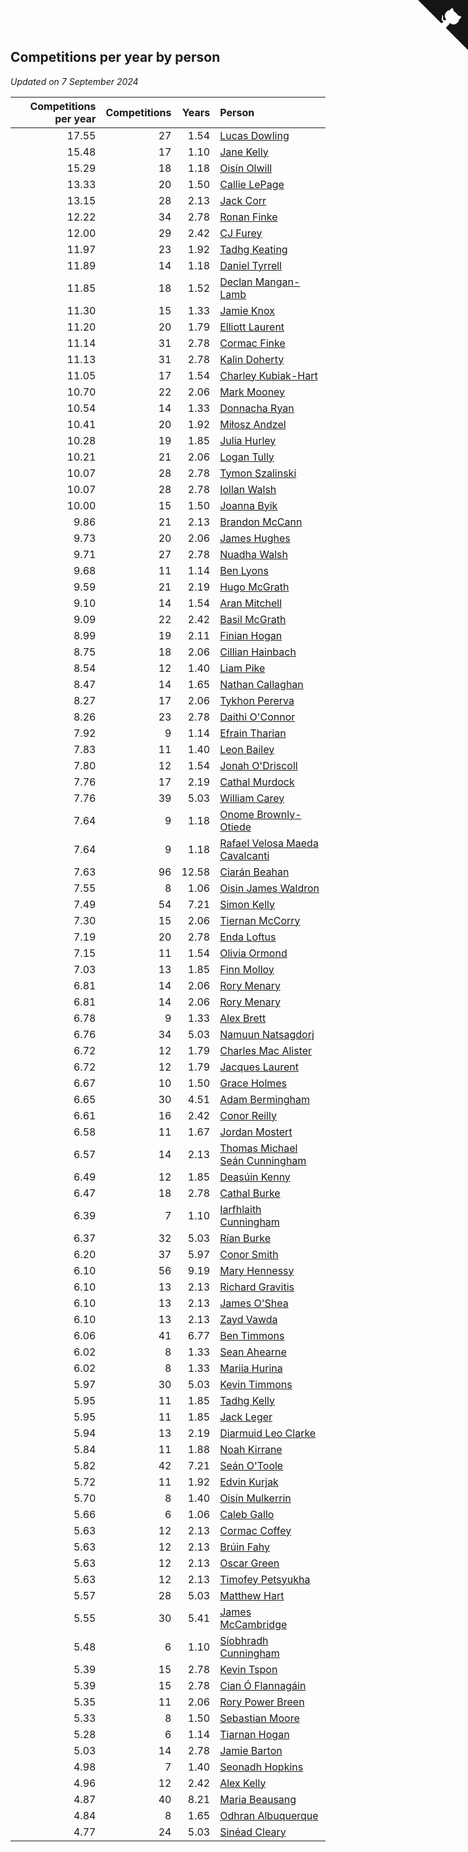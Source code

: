 ## Competitions per year by person

*Updated on  7 September 2024*

| Competitions per year | Competitions | Years | Person |
| ---: | ---: | ---: | :--- |
| 17.55 | 27 | 1.54 | [Lucas Dowling](https://www.worldcubeassociation.org/persons/2023DOWL01) |
| 15.48 | 17 | 1.10 | [Jane Kelly](https://www.worldcubeassociation.org/persons/2023KELL23) |
| 15.29 | 18 | 1.18 | [Oisín Olwill](https://www.worldcubeassociation.org/persons/2023OLWI01) |
| 13.33 | 20 | 1.50 | [Callie LePage](https://www.worldcubeassociation.org/persons/2023LEPA01) |
| 13.15 | 28 | 2.13 | [Jack Corr](https://www.worldcubeassociation.org/persons/2022CORR06) |
| 12.22 | 34 | 2.78 | [Ronan Finke](https://www.worldcubeassociation.org/persons/2021FINK02) |
| 12.00 | 29 | 2.42 | [CJ Furey](https://www.worldcubeassociation.org/persons/2022FURE01) |
| 11.97 | 23 | 1.92 | [Tadhg Keating](https://www.worldcubeassociation.org/persons/2022KEAT02) |
| 11.89 | 14 | 1.18 | [Daniel Tyrrell](https://www.worldcubeassociation.org/persons/2023TYRR01) |
| 11.85 | 18 | 1.52 | [Declan Mangan-Lamb](https://www.worldcubeassociation.org/persons/2023MANG02) |
| 11.30 | 15 | 1.33 | [Jamie Knox](https://www.worldcubeassociation.org/persons/2023KNOX02) |
| 11.20 | 20 | 1.79 | [Elliott Laurent](https://www.worldcubeassociation.org/persons/2022LAUR09) |
| 11.14 | 31 | 2.78 | [Cormac Finke](https://www.worldcubeassociation.org/persons/2021FINK01) |
| 11.13 | 31 | 2.78 | [Kalin Doherty](https://www.worldcubeassociation.org/persons/2021DOHE02) |
| 11.05 | 17 | 1.54 | [Charley Kubiak-Hart](https://www.worldcubeassociation.org/persons/2023KUBI01) |
| 10.70 | 22 | 2.06 | [Mark Mooney](https://www.worldcubeassociation.org/persons/2022MOON08) |
| 10.54 | 14 | 1.33 | [Donnacha Ryan](https://www.worldcubeassociation.org/persons/2023RYAN04) |
| 10.41 | 20 | 1.92 | [Miłosz Andzel](https://www.worldcubeassociation.org/persons/2022ANDZ01) |
| 10.28 | 19 | 1.85 | [Julia Hurley](https://www.worldcubeassociation.org/persons/2022HURL02) |
| 10.21 | 21 | 2.06 | [Logan Tully](https://www.worldcubeassociation.org/persons/2022TULL02) |
| 10.07 | 28 | 2.78 | [Tymon Szalinski](https://www.worldcubeassociation.org/persons/2021SZAL01) |
| 10.07 | 28 | 2.78 | [Iollan Walsh](https://www.worldcubeassociation.org/persons/2021WALS03) |
| 10.00 | 15 | 1.50 | [Joanna Byik](https://www.worldcubeassociation.org/persons/2023BYIK01) |
| 9.86 | 21 | 2.13 | [Brandon McCann](https://www.worldcubeassociation.org/persons/2022MCCA04) |
| 9.73 | 20 | 2.06 | [James Hughes](https://www.worldcubeassociation.org/persons/2022HUGH08) |
| 9.71 | 27 | 2.78 | [Nuadha Walsh](https://www.worldcubeassociation.org/persons/2021WALS04) |
| 9.68 | 11 | 1.14 | [Ben Lyons](https://www.worldcubeassociation.org/persons/2023LYON02) |
| 9.59 | 21 | 2.19 | [Hugo McGrath](https://www.worldcubeassociation.org/persons/2022MCGR02) |
| 9.10 | 14 | 1.54 | [Aran Mitchell](https://www.worldcubeassociation.org/persons/2023MITC04) |
| 9.09 | 22 | 2.42 | [Basil McGrath](https://www.worldcubeassociation.org/persons/2022MCGR01) |
| 8.99 | 19 | 2.11 | [Finian Hogan](https://www.worldcubeassociation.org/persons/2022HOGA01) |
| 8.75 | 18 | 2.06 | [Cillian Hainbach](https://www.worldcubeassociation.org/persons/2022HAIN04) |
| 8.54 | 12 | 1.40 | [Liam Pike](https://www.worldcubeassociation.org/persons/2023PIKE03) |
| 8.47 | 14 | 1.65 | [Nathan Callaghan](https://www.worldcubeassociation.org/persons/2023CALL01) |
| 8.27 | 17 | 2.06 | [Tykhon Pererva](https://www.worldcubeassociation.org/persons/2022PERE32) |
| 8.26 | 23 | 2.78 | [Daithi O'Connor](https://www.worldcubeassociation.org/persons/2021OCON01) |
| 7.92 | 9 | 1.14 | [Efrain Tharian](https://www.worldcubeassociation.org/persons/2023THAR03) |
| 7.83 | 11 | 1.40 | [Leon Bailey](https://www.worldcubeassociation.org/persons/2023BAIL04) |
| 7.80 | 12 | 1.54 | [Jonah O'Driscoll](https://www.worldcubeassociation.org/persons/2023ODRI01) |
| 7.76 | 17 | 2.19 | [Cathal Murdock](https://www.worldcubeassociation.org/persons/2022MURD01) |
| 7.76 | 39 | 5.03 | [William Carey](https://www.worldcubeassociation.org/persons/2019CARE02) |
| 7.64 | 9 | 1.18 | [Onome Brownly-Otiede](https://www.worldcubeassociation.org/persons/2023BROW36) |
| 7.64 | 9 | 1.18 | [Rafael Velosa Maeda Cavalcanti](https://www.worldcubeassociation.org/persons/2023CAVA03) |
| 7.63 | 96 | 12.58 | [Ciarán Beahan](https://www.worldcubeassociation.org/persons/2012BEAH01) |
| 7.55 | 8 | 1.06 | [Oisin James Waldron](https://www.worldcubeassociation.org/persons/2023WALD04) |
| 7.49 | 54 | 7.21 | [Simon Kelly](https://www.worldcubeassociation.org/persons/2017KELL08) |
| 7.30 | 15 | 2.06 | [Tiernan McCorry](https://www.worldcubeassociation.org/persons/2022MCCO09) |
| 7.19 | 20 | 2.78 | [Enda Loftus](https://www.worldcubeassociation.org/persons/2021LOFT01) |
| 7.15 | 11 | 1.54 | [Olivia Ormond](https://www.worldcubeassociation.org/persons/2023ORMO02) |
| 7.03 | 13 | 1.85 | [Finn Molloy](https://www.worldcubeassociation.org/persons/2022MOLL03) |
| 6.81 | 14 | 2.06 | [Rory Menary](https://www.worldcubeassociation.org/persons/2022MENA01) |
| 6.81 | 14 | 2.06 | [Rory Menary](https://www.worldcubeassociation.org/persons/2022MENA01) |
| 6.78 | 9 | 1.33 | [Alex Brett](https://www.worldcubeassociation.org/persons/2023BRET04) |
| 6.76 | 34 | 5.03 | [Namuun Natsagdorj](https://www.worldcubeassociation.org/persons/2019NATS02) |
| 6.72 | 12 | 1.79 | [Charles Mac Alister](https://www.worldcubeassociation.org/persons/2022ALIS02) |
| 6.72 | 12 | 1.79 | [Jacques Laurent](https://www.worldcubeassociation.org/persons/2022LAUR10) |
| 6.67 | 10 | 1.50 | [Grace Holmes](https://www.worldcubeassociation.org/persons/2023HOLM04) |
| 6.65 | 30 | 4.51 | [Adam Bermingham](https://www.worldcubeassociation.org/persons/2020BERM02) |
| 6.61 | 16 | 2.42 | [Conor Reilly](https://www.worldcubeassociation.org/persons/2022REIL01) |
| 6.58 | 11 | 1.67 | [Jordan Mostert](https://www.worldcubeassociation.org/persons/2023MOST01) |
| 6.57 | 14 | 2.13 | [Thomas Michael Seán Cunningham](https://www.worldcubeassociation.org/persons/2022CUNN04) |
| 6.49 | 12 | 1.85 | [Deasúin Kenny](https://www.worldcubeassociation.org/persons/2022KENN12) |
| 6.47 | 18 | 2.78 | [Cathal Burke](https://www.worldcubeassociation.org/persons/2021BURK03) |
| 6.39 | 7 | 1.10 | [Iarfhlaith Cunningham](https://www.worldcubeassociation.org/persons/2023CUNN03) |
| 6.37 | 32 | 5.03 | [Rían Burke](https://www.worldcubeassociation.org/persons/2019BURK05) |
| 6.20 | 37 | 5.97 | [Conor Smith](https://www.worldcubeassociation.org/persons/2018SMIT37) |
| 6.10 | 56 | 9.19 | [Mary Hennessy](https://www.worldcubeassociation.org/persons/2015HENN02) |
| 6.10 | 13 | 2.13 | [Richard Gravitis](https://www.worldcubeassociation.org/persons/2022GRAV01) |
| 6.10 | 13 | 2.13 | [James O'Shea](https://www.worldcubeassociation.org/persons/2022OSHE01) |
| 6.10 | 13 | 2.13 | [Zayd Vawda](https://www.worldcubeassociation.org/persons/2022VAWD01) |
| 6.06 | 41 | 6.77 | [Ben Timmons](https://www.worldcubeassociation.org/persons/2017TIMM01) |
| 6.02 | 8 | 1.33 | [Sean Ahearne](https://www.worldcubeassociation.org/persons/2023AHEA01) |
| 6.02 | 8 | 1.33 | [Mariia Hurina](https://www.worldcubeassociation.org/persons/2023HURI01) |
| 5.97 | 30 | 5.03 | [Kevin Timmons](https://www.worldcubeassociation.org/persons/2019TIMM01) |
| 5.95 | 11 | 1.85 | [Tadhg Kelly](https://www.worldcubeassociation.org/persons/2022KELL21) |
| 5.95 | 11 | 1.85 | [Jack Leger](https://www.worldcubeassociation.org/persons/2022LEGE01) |
| 5.94 | 13 | 2.19 | [Diarmuid Leo Clarke](https://www.worldcubeassociation.org/persons/2022CLAR14) |
| 5.84 | 11 | 1.88 | [Noah Kirrane](https://www.worldcubeassociation.org/persons/2022KIRR02) |
| 5.82 | 42 | 7.21 | [Seán O'Toole](https://www.worldcubeassociation.org/persons/2017OTOO03) |
| 5.72 | 11 | 1.92 | [Edvin Kurjak](https://www.worldcubeassociation.org/persons/2022KURJ01) |
| 5.70 | 8 | 1.40 | [Oisín Mulkerrin](https://www.worldcubeassociation.org/persons/2023MULK01) |
| 5.66 | 6 | 1.06 | [Caleb Gallo](https://www.worldcubeassociation.org/persons/2023GALL25) |
| 5.63 | 12 | 2.13 | [Cormac Coffey](https://www.worldcubeassociation.org/persons/2022COFF01) |
| 5.63 | 12 | 2.13 | [Brúin Fahy](https://www.worldcubeassociation.org/persons/2022FAHY01) |
| 5.63 | 12 | 2.13 | [Oscar Green](https://www.worldcubeassociation.org/persons/2022GREE14) |
| 5.63 | 12 | 2.13 | [Timofey Petsyukha](https://www.worldcubeassociation.org/persons/2022PETS02) |
| 5.57 | 28 | 5.03 | [Matthew Hart](https://www.worldcubeassociation.org/persons/2019HART11) |
| 5.55 | 30 | 5.41 | [James McCambridge](https://www.worldcubeassociation.org/persons/2019MCCA09) |
| 5.48 | 6 | 1.10 | [Síobhradh Cunningham](https://www.worldcubeassociation.org/persons/2023CUNN04) |
| 5.39 | 15 | 2.78 | [Kevin Tspon](https://www.worldcubeassociation.org/persons/2021TSPO01) |
| 5.39 | 15 | 2.78 | [Cian Ó Flannagáin](https://www.worldcubeassociation.org/persons/2021OFLA01) |
| 5.35 | 11 | 2.06 | [Rory Power Breen](https://www.worldcubeassociation.org/persons/2022BREE02) |
| 5.33 | 8 | 1.50 | [Sebastian Moore](https://www.worldcubeassociation.org/persons/2023MOOR03) |
| 5.28 | 6 | 1.14 | [Tiarnan Hogan](https://www.worldcubeassociation.org/persons/2023HOGA04) |
| 5.03 | 14 | 2.78 | [Jamie Barton](https://www.worldcubeassociation.org/persons/2021BART03) |
| 4.98 | 7 | 1.40 | [Seonadh Hopkins](https://www.worldcubeassociation.org/persons/2023HOPK01) |
| 4.96 | 12 | 2.42 | [Alex Kelly](https://www.worldcubeassociation.org/persons/2022KELL03) |
| 4.87 | 40 | 8.21 | [Maria Beausang](https://www.worldcubeassociation.org/persons/2016BEAU03) |
| 4.84 | 8 | 1.65 | [Odhran Albuquerque](https://www.worldcubeassociation.org/persons/2023ALBU01) |
| 4.77 | 24 | 5.03 | [Sinéad Cleary](https://www.worldcubeassociation.org/persons/2019CLEA04) |


<a href="https://github.com/simonkellly/wca_statistics_ireland" class="github-corner" aria-label="View source on Github"><svg width="80" height="80" viewBox="0 0 250 250" style="fill:#151513; color:#fff; position: absolute; top: 0; border: 0; right: 0;" aria-hidden="true"><path d="M0,0 L115,115 L130,115 L142,142 L250,250 L250,0 Z"></path><path d="M128.3,109.0 C113.8,99.7 119.0,89.6 119.0,89.6 C122.0,82.7 120.5,78.6 120.5,78.6 C119.2,72.0 123.4,76.3 123.4,76.3 C127.3,80.9 125.5,87.3 125.5,87.3 C122.9,97.6 130.6,101.9 134.4,103.2" fill="currentColor" style="transform-origin: 130px 106px;" class="octo-arm"></path><path d="M115.0,115.0 C114.9,115.1 118.7,116.5 119.8,115.4 L133.7,101.6 C136.9,99.2 139.9,98.4 142.2,98.6 C133.8,88.0 127.5,74.4 143.8,58.0 C148.5,53.4 154.0,51.2 159.7,51.0 C160.3,49.4 163.2,43.6 171.4,40.1 C171.4,40.1 176.1,42.5 178.8,56.2 C183.1,58.6 187.2,61.8 190.9,65.4 C194.5,69.0 197.7,73.2 200.1,77.6 C213.8,80.2 216.3,84.9 216.3,84.9 C212.7,93.1 206.9,96.0 205.4,96.6 C205.1,102.4 203.0,107.8 198.3,112.5 C181.9,128.9 168.3,122.5 157.7,114.1 C157.9,116.9 156.7,120.9 152.7,124.9 L141.0,136.5 C139.8,137.7 141.6,141.9 141.8,141.8 Z" fill="currentColor" class="octo-body"></path></svg></a><style>.github-corner:hover .octo-arm{animation:octocat-wave 560ms ease-in-out}@keyframes octocat-wave{0%,100%{transform:rotate(0)}20%,60%{transform:rotate(-25deg)}40%,80%{transform:rotate(10deg)}}@media (max-width:500px){.github-corner:hover .octo-arm{animation:none}.github-corner .octo-arm{animation:octocat-wave 560ms ease-in-out}}</style>
